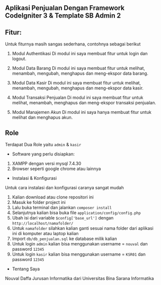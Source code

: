 ## Aplikasi Penjualan Dengan Framework CodeIgniter 3 & Template SB Admin 2

## Fitur:
Untuk fiturnya masih sangas sederhana, contohnya sebagai berikut

1. Modul Authentikasi
Di modul ini saya membuat fitur untuk login dan logout.

2. Modul Data Barang
Di modul ini saya membuat fitur untuk melihat, menambah, mengubah, menghapus dan meng-ekspor data barang.

3. Modul Data Kasir
Di modul ini saya membuat fitur untuk melihat, menambah, mengubah, menghapus dan meng-ekspor data kasir.

4. Modul Transaksi Penjualan
Di modul ini saya membuat fitur untuk melihat, menambah, menghapus dan meng-ekspor transaksi penjualan.

5. Modul Manajemen Akun
Di modul ini saya hanya membuat fitur untuk melihat dan menghapus akun.

## Role

Terdapat Dua Role yaitu `admin` & `kasir`

- Software yang perlu disiapkan:

1. XAMPP dengan versi mysql 7.4.30
2. Browser seperti google chrome atau lainnya

- Instalasi & Konfigurasi

Untuk cara instalasi dan konfigurasi caranya sangat mudah

1. Kalian download atau clone repositori ini
2. Masuk ke folder project ini
3. Lalu buka terminal dan jalankan `composer install`
4. Selanjutnya kalian bisa buka file `application/config/config.php`
5. Ubah isi dari variable `$config['base_url']` dengan `http://localhost/namafolder/`
6. Untuk `namafolder` silahkan kalian ganti sesuai nama folder dari aplikasi ini di komputer atau laptop kalian
7. Import `db/db_penjualan.sql` ke database milik kalian
8. Untuk login `admin` kalian bisa menggunakan username = `nouval` dan password `12345`
9. Untuk login `kasir` kalian bisa menggunakan username = `KSR01` dan password `12345`

- Tentang Saya

Nouval Daffa Jurusan Informatika dari Universitas Bina Sarana Informatika
 
 
